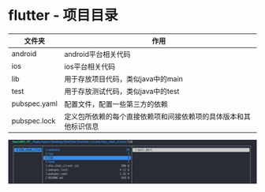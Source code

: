 # flutter - 项目目录

| 文件夹       | 作用                                                         |
| ------------ | ------------------------------------------------------------ |
| android      | android平台相关代码                                          |
| ios          | ios平台相关代码                                              |
| lib          | 用于存放项目代码，类似java中的main                           |
| test         | 用于存放测试代码，类似java中的test                           |
| pubspec.yaml | 配置文件，配置一些第三方的依赖                               |
| pubspec.lock | 定义包所依赖的每个直接依赖项和间接依赖项的具体版本和其他标识信息 |

![](https://raw.githubusercontent.com/How-invin/DimChat/master/Dimchat-Doc/img/Screen%20Capture_select-area_20200624154853-1592986374962.png)